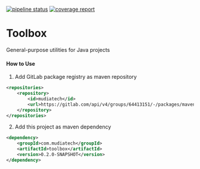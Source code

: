 <a href="https://gitlab.com/mudiatech/toolbox/-/pipelines" target="_blank"><img alt="pipeline status" src="https://gitlab.com/mudiatech/toolbox/badges/develop/pipeline.svg" /></a> 
<a href="https://gitlab.com/mudiatech/toolbox/-/jobs" target="_blank"><img alt="coverage report" src="https://gitlab.com/mudiatech/toolbox/badges/develop/coverage.svg" /></a> 

# Toolbox

General-purpose utilities for Java projects


#### How to Use
1. Add GitLab package registry as maven repository

```xml
<repositories>
    <repository>
        <id>mudiatech</id>
        <url>https://gitlab.com/api/v4/groups/64413151/-/packages/maven</url>
    </repository>
</repositories>
```

2. Add this project as maven dependency

```xml
<dependency>
    <groupId>com.mudiatech</groupId>
    <artifactId>toolbox</artifactId>
    <version>0.2.0-SNAPSHOT</version>
</dependency>
```
